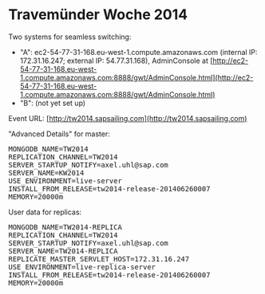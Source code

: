 # Travemünder Woche 2014

Two systems for seamless switching:

 - "A": ec2-54-77-31-168.eu-west-1.compute.amazonaws.com (internal IP: 172.31.16.247; external IP: 54.77.31.168), AdminConsole at [http://ec2-54-77-31-168.eu-west-1.compute.amazonaws.com:8888/gwt/AdminConsole.html](http://ec2-54-77-31-168.eu-west-1.compute.amazonaws.com:8888/gwt/AdminConsole.html)
 - "B": (not yet set up)

Event URL: [http://tw2014.sapsailing.com](http://tw2014.sapsailing.com)

"Advanced Details" for master:

<pre>
MONGODB_NAME=TW2014
REPLICATION_CHANNEL=TW2014
SERVER_STARTUP_NOTIFY=axel.uhl@sap.com
SERVER_NAME=KW2014
USE_ENVIRONMENT=live-server
INSTALL_FROM_RELEASE=tw2014-release-201406260007
MEMORY=20000m
</pre>

User data for replicas:

<pre>
MONGODB_NAME=TW2014-REPLICA
REPLICATION_CHANNEL=TW2014
SERVER_STARTUP_NOTIFY=axel.uhl@sap.com
SERVER_NAME=TW2014-REPLICA
REPLICATE_MASTER_SERVLET_HOST=172.31.16.247
USE_ENVIRONMENT=live-replica-server
INSTALL_FROM_RELEASE=tw2014-release-201406260007
MEMORY=20000m
</pre>
